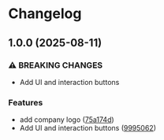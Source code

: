 # Changelog

## 1.0.0 (2025-08-11)


### ⚠ BREAKING CHANGES

* Add UI and interaction buttons

### Features

* add company logo ([75a174d](https://github.com/alp-kurt/max-ad-implementation-unity/commit/75a174d0f603b1919891fbebc1d20fbf1e33ed19))
* Add UI and interaction buttons ([9995062](https://github.com/alp-kurt/max-ad-implementation-unity/commit/9995062f4e6453459d0e2566ccb0b518c1ccd1a7))
